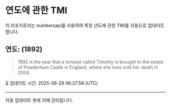 
# 연도에 관한 TMI

이 리포지토리는 numbersapi를 사용하여 특정 년도에 관한 TMI를 자동으로 업데이트합니다.

## 연도: (1892)
> 1892 is the year that a tortoise called Timothy is brought to the estate of Powderham Castle in England, where she lives until her death in 2004.

⏳ 업데이트 시간: 2025-08-28 06:27:58 (UTC)

---
자동 업데이트 봇에 의해 관리됩니다.
